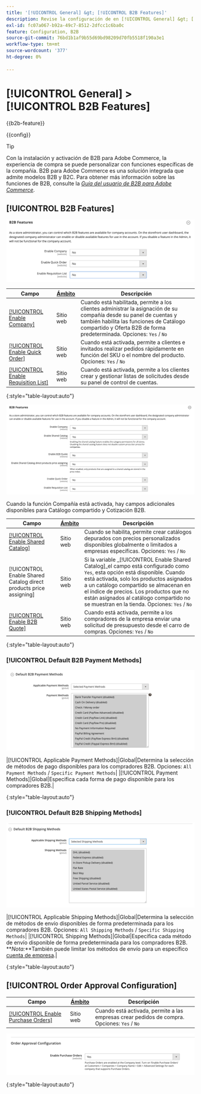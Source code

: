 ```yaml
---
title: '[!UICONTROL General] &gt; [!UICONTROL B2B Features]'
description: Revise la configuración de en [!UICONTROL General] &gt; [!UICONTROL B2B Features] de la administración de Commerce.
exl-id: fc07a067-b92a-49c7-8512-2dfcc1c6ba0c
feature: Configuration, B2B
source-git-commit: 76bd1b1af9b55d69bd98209d70fb5518f190a3e1
workflow-type: tm+mt
source-wordcount: '377'
ht-degree: 0%

---
```


# [!UICONTROL General] > [!UICONTROL B2B Features]

{{b2b-feature}}

{{config}}

>[!TIP]
>
>Con la instalación y activación de B2B para Adobe Commerce, la experiencia de compra se puede personalizar con funciones específicas de la compañía. B2B para Adobe Commerce es una solución integrada que admite modelos B2B y B2C. Para obtener más información sobre las funciones de B2B, consulte la [_Guía del usuario de B2B para Adobe Commerce_](https://experienceleague.adobe.com/docs/commerce-admin/b2b/introduction.html).

## [!UICONTROL B2B Features]

![Funciones B2B](./assets/b2b-features.png)<!-- zoom -->

| Campo | [Ámbito](../../getting-started/websites-stores-views.md#scope-settings) | Descripción |
|----------------------------------------------------------------------------------|------------------------------------------------------------------------|----------------------------------------------------------------------------------------------------------------------------------------------------------------------------------------------|
| [[!UICONTROL Enable Company]](../../b2b/account-companies.md) | Sitio web | Cuando está habilitada, permite a los clientes administrar la asignación de su compañía desde su panel de cuentas y también habilita las funciones de Catálogo compartido y Oferta B2B de forma predeterminada. Opciones: `Yes` / `No` |
| [[!UICONTROL Enable Quick Order]](../../b2b/quick-order.md) | Sitio web | Cuando está activada, permite a clientes e invitados realizar pedidos rápidamente en función del SKU o el nombre del producto. Opciones: `Yes` / `No` |
| [[!UICONTROL Enable Requisition List]](../../b2b/configure-requisition-lists.md) | Sitio web | Cuando está activada, permite a los clientes crear y gestionar listas de solicitudes desde su panel de control de cuentas. |

{:style=&quot;table-layout:auto&quot;}

![Funciones B2B con empresas y catálogos compartidos activados](./assets/b2b-features-company-enabled.png)<!-- zoom -->

Cuando la función Compañía está activada, hay campos adicionales disponibles para Catálogo compartido y Cotización B2B.

| Campo | [Ámbito](../../getting-started/websites-stores-views.md#scope-settings) | Descripción |
|--------------------------------------------------------------------|------------------------------------------------------------------------|-----------------------------------------------------------------------------------------------------------------------------------------------------------------------------------------------------------------------------------------------------------------------------------------------------------------|
| [[!UICONTROL Enable Shared Catalog]](../../b2b/catalog-shared.md) | Sitio web | Cuando se habilita, permite crear catálogos depurados con precios personalizados disponibles globalmente o limitados a empresas específicas. Opciones: `Yes` / `No` |
| [!UICONTROL Enable Shared Catalog direct products price assigning] | Sitio web | Si la variable _[!UICONTROL Enable Shared Catalog]_el campo está configurado como `Yes`, esta opción está disponible. Cuando está activada, solo los productos asignados a un catálogo compartido se almacenan en el índice de precios. Los productos que no están asignados al catálogo compartido no se muestran en la tienda. Opciones: `Yes` / `No` |
| [[!UICONTROL Enable B2B Quote]](../../b2b/configure-quotes.md) | Sitio web | Cuando está activada, permite a los compradores de la empresa enviar una solicitud de presupuesto desde el carro de compras. Opciones: `Yes` / `No` |

{:style=&quot;table-layout:auto&quot;}

### [!UICONTROL Default B2B Payment Methods]

![Configuración B2B: configuración de método de pago por defecto](./assets/b2b-features-default-payment-methods.png)<!-- zoom -->

|[!UICONTROL Applicable Payment Methods]|Global|Determina la selección de métodos de pago disponibles para los compradores B2B. Opciones: `All Payment Methods` / `Specific Payment Methods`| |[!UICONTROL Payment Methods]|Global|Especifica cada forma de pago disponible para los compradores B2B.|

{:style=&quot;table-layout:auto&quot;}

### [!UICONTROL Default B2B Shipping Methods]

![Configuración B2B: métodos de envío predeterminados](./assets/b2b-features-shipping-methods.png)<!-- zoom -->

|[!UICONTROL Applicable Shipping Methods]|Global|Determina la selección de métodos de envío disponibles de forma predeterminada para los compradores B2B. Opciones: `All Shipping Methods` / `Specific Shipping Methods`| |[!UICONTROL Shipping Methods]|Global|Especifica cada método de envío disponible de forma predeterminada para los compradores B2B. <br/>**_Nota:_**También puede limitar los métodos de envío para un específico [cuenta de empresa](../../b2b/account-companies.md).|

{:style=&quot;table-layout:auto&quot;}

## [!UICONTROL Order Approval Configuration]

| Campo | [Ámbito](../../getting-started/websites-stores-views.md#scope-settings) | Descripción |
|--------------------------------------------------------------------------------|------------------------------------------------------------------------|---------------------------------------------------------------------------------|
| [[!UICONTROL Enable Purchase Orders]](../../stores-purchase/purchase-order.md) | Sitio web | Cuando está activada, permite a las empresas crear pedidos de compra. Opciones: `Yes` / `No` |

![Funciones B2B: Configuración de aprobación de pedidos](./assets/b2b-features-order-approval.png)<!-- zoom -->

{:style=&quot;table-layout:auto&quot;}
